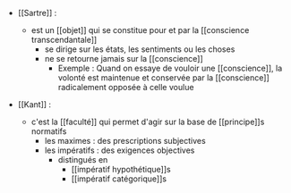 - [[Sartre]] : 
	- est un [[objet]] qui se constitue pour et par la [[conscience transcendantale]]
		- se dirige sur les états, les sentiments ou les choses
		- ne se retourne jamais sur la [[conscience]]
			- Exemple : Quand on essaye de vouloir une [[conscience]], la volonté est maintenue et conservée par la [[conscience]] radicalement opposée à celle voulue

- [[Kant]] :
	 - c'est la [[faculté]] qui permet d'agir sur la base de [[principe]]s normatifs
	    - les maximes : des prescriptions subjectives
	    - les impératifs : des exigences objectives
	      - distingués en
	        - [[impératif hypothétique]]s
	        - [[impératif catégorique]]s